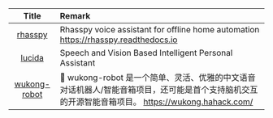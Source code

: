 | Title | Remark |
| :----: | :---- |
|[rhasspy](https://github.com/synesthesiam/rhasspy)|Rhasspy voice assistant for offline home automation https://rhasspy.readthedocs.io|
|[lucida](https://github.com/claritylab/lucida)|Speech and Vision Based Intelligent Personal Assistant|
|[wukong-robot](https://github.com/wzpan/wukong-robot)|🤖 wukong-robot 是一个简单、灵活、优雅的中文语音对话机器人/智能音箱项目，还可能是首个支持脑机交互的开源智能音箱项目。 https://wukong.hahack.com/|












